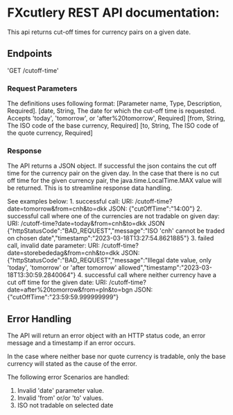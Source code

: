 # FXcutlery REST API documentation:

This api returns cut-off times for currency pairs on a given date.

## Endpoints

'GET /cutoff-time'

### Request Parameters
The definitions uses following format: [Parameter name, Type, Description, Required].
[date, String, The date for which the cut-off time is requested. Accepts 'today',
    'tomorrow', or 'after%20tomorrow', Required]
[from, String, The ISO code of the base currency, Required]
[to, String, The ISO code of the quote currency, Required]

### Response
The API returns a JSON object. If successful the json contains the cut off time for the currency pair on the given day.
In the case that there is no cut off time for the given currency pair, the java.time.LocalTime.MAX value
will be returned. This is to streamline response data handling.

See examples below:
    1. successful call:
        URI: /cutoff-time?date=tomorrow&from=cnh&to=dkk
        JSON: {"cutOffTime":"14:00"}
    2. successful call where one of the currencies are not tradable on given day:
        URI: /cutoff-time?date=today&from=cnh&to=dkk
        JSON {"httpStatusCode":"BAD_REQUEST","message":"ISO 'cnh' cannot be traded on chosen date","timestamp":"2023-03-18T13:27:54.8621885"}
    3. failed call, invalid date parameter:
        URI: /cutoff-time?date=storebededag&from=cnh&to=dkk
        JSON: {"httpStatusCode":"BAD_REQUEST","message":"Illegal date value, only 'today', 'tomorrow' or 'after tomorrow' allowed","timestamp":"2023-03-18T13:30:59.2840064"}
    4. successful call where neither currency have a cut off time for the given date:
        URI: /cutoff-time?date=after%20tomorrow&from=pln&to=bgn
        JSON: {"cutOffTime":"23:59:59.999999999"}

## Error Handling
The API will return an error object with an HTTP status code, an error message and a timestamp if an error occurs.

In the case where neither base nor quote currency is tradable, only the base currency will stated
as the cause of the error.

The following error Scenarios are handled:

1. Invalid 'date' parameter value.
2. Invalid 'from' or/or 'to' values.
3. ISO not tradable on selected date

